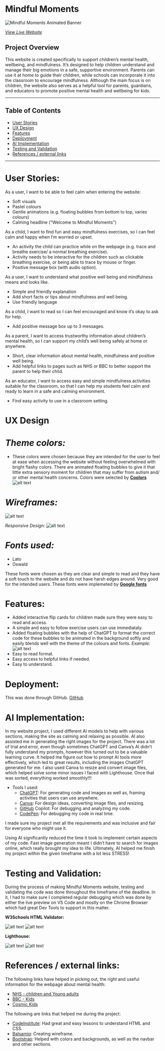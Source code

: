 # **Mindful Moments**
![Mindful Moments Animated Banner](assets/images/animated-banner.gif)

 *[View Live Website](https://zaenba.github.io/mindful-moments/)*

## **Project Overview**

This website is created specifically to support children’s mental health, wellbeing, and mindfulness. It’s designed to help children understand and manage their big emotions in a safe, supportive environment. Parents can use it at home to guide their children, while schools can incorporate it into the classroom to encourage mindfulness. Although the main focus is on children, the website also serves as a helpful tool for parents, guardians, and educators to promote positive mental health and wellbeing for kids.


---

## **Table of Contents**

- [User Stories](#user-stories)
- [UX Design](#ux-design)
- [Features](#features)
- [Deployment](#deployment)
- [AI Implementation](#ai-implementation)
- [Testing and Validation](#testing-and-validation)
- [References / external links](#references)

---

# **User Stories:**
As a user, I want to be able to feel calm when entering the website:
- Soft visuals
- Pastel colours
- Gentle animations (e.g. floating bubbles from bottom to top, varies colours)
- Calming headline ("Welcome to Mindful Moments")

As a child, I want to find fun and easy mindfulness exercises, so I can feel calm and happy when I’m worried or upset.
 - An activity the child can practice while on the webpage (e.g. trace and breathe exercise/ a normal breathing exercise).
- Activity needs to be interactive for the children such as clickable breathing exercise, or being able to trace by mouse or finger.
- Positive message box (with audio option).

As a user, I want to understand what positive well being and mindfulness means and looks like.
- Simple and friendly explanation
- Add short facts or tips about mindfulness and well being.
- Use friendly language

As a child, I want to read so I can feel encouraged and know it’s okay to ask for help.
- Add positive message box up to 3 messages.

As a parent, I want to access trustworthy information about children’s mental health, so I can support my child’s well being safely at home or anywhere.
- Short, clear information about mental health, mindfulness and positive well being.
- Add helpful links to pages such as NHS or BBC to better support the parent to help their child.

As an educator, I want to access easy and simple mindfulness activities suitable for the classroom, so that I can help my students feel calm and ready to learn in a safe and calming environment.
- Find easy activity to use in a classroom setting.

# **UX Design**
# *Theme colors:*
- These colors were chosen because they are intended for the user to feel at ease when accessing the website without feeling overwhelmed with bright flashy colors. There are animated floating bubbles to give it that little extra sensory moment for children that may suffer from autism and/ or other mental health concerns. Colors were selected by [**Coolors**](https://coolors.co/393e41-d3d0cb-e7e5df-44bba4-e7bb41)
![alt text](assets/images/color-palette.png)
# *Wireframes:*
![alt text](assets/images/wireframe.png)

*Responsive Design:*
![alt text](assets/images/responsive-design.svg)

# *Fonts used:*
- Lato
- Oswald

These fonts were chosen as they are clear and simple to read and they have a soft touch to the website and do not have harsh edges around. Very good for the intended users. These fonts were implemeted by [**Google fonts**](https://fonts.googleapis.com/css2?family=Lato:wght@300&family=Oswald:wght@200;300;400;500;600;700&display=swap)


# **Features:**

- Added interactive flip cards for children made sure they were easy to read and access.
- A simple and easy to follow exercise users can use immediataly.
- Added floating bubbles with the help of ChatGPT to format the correct code for these bubbles to be animated in the background softly and easily blends well with the theme of the colours and fonts.
*Example:*
![alt text](assets/images/animated-bubbles.gif)
- Easy to read format.
- Easy access to helpful links if needed.
- Easy to understand.

# **Deployment:**
This was done through GitHub. [GitHub](https://github.com/)

# **AI Implementation:**
In my website project, I used different AI models to help with various sections, making the site as calming and relaxing as possible. AI also assisted me in generating the right images for the project. There was a lot of trial and error, even though sometimes ChatGPT and Canva’s AI didn’t fully understand my prompts, however this turned out to be a valuable learning curve. It helped me figure out how to prompt AI tools more effectively, which led to great results, including the images ChatGPT generated for me. I also used Canva to resize and convert image files, which helped solve some minor issues I faced with Lighthouse. Once that was sorted, everything worked smoothly!!!

- Tools I used:
     - [ChatGPT](https://chatgpt.com/): For generating code and images as well as, framing activities that users can use anywhere.
    - [Canva](https://www.canva.com/): For design ideas, converting image files, and resizing.
    - [GitHub](https://github.com/features/copilot) Copilot: For debugging and analyzing my code.
    - [CodePen](https://codepen.io/): For debugging my code in real time.

I made sure my project met all the requirements and was inclusive and fair for everyone who might use it.

Using AI significantly reduced the time it took to implement certain aspects of my code. Fast image generation meant I didn’t have to search for images online, which really brought my idea to life. Ultimately, AI helped me finish my project within the given timeframe with a lot less STRESS!



# **Testing and Validation:**

During the process of making Mindful Moments website, testing and validating the code was done throughout the timeframe of the deadline. In it, I had to make sure I completed regular debugging which was done by either the live preview on VS Code and mostly on the Chrome Browser which had great Dev Tools to support in this matter.

**W3Schools HTML Validator:**

![alt text](assets/images/html-passed.png)
![alt text](assets/images/w3c-css-passed.png)


**Lighthouse:**

![alt text](assets/images/desktop-lighthouse.png)
![alt text](assets/images/mobile-lighthouse.png)



# **References / external links:**
The following links have helped in picking out, the right and useful information for the webpage about mental health:
- [NHS - children and Young adults](https://www.nhs.uk/mental-health/children-and-young-adults/)
- [BBC - Kids](https://www.bbc.co.uk/bitesize/articles/zndp6v4)
- [Cosmic Kids](https://cosmickids.com/?s=mindfulness)

The following are links that helped me during the project:
- [CodeInstitute](https://codeinstitute.net/): Had great and easy lessons to understand HTML and CSS.
- [Balsamiq](https://balsamiq.com/): Creating wireframe.
- [Bootstrap](https://getbootstrap.com/docs/5.3/helpers/color-background/): Helped with colors and backgrounds, as well as the navbar and other sections.












